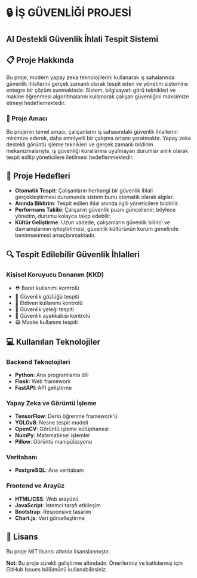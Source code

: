 # 🔒 İŞ GÜVENLİĞİ PROJESİ
## AI Destekli Güvenlik İhlali Tespit Sistemi

## 📋 Proje Hakkında

Bu proje, modern yapay zeka teknolojilerini kullanarak iş sahalarında güvenlik ihlallerini gerçek zamanlı olarak tespit eden ve yönetim sistemine entegre bir çözüm sunmaktadır. Sistem, bilgisayarlı görü teknikleri ve makine öğrenmesi algoritmalarını kullanarak çalışan güvenliğini maksimize etmeyi hedeflemektedir.

### 🎯 Proje Amacı

Bu projenin temel amacı, çalışanların iş sahasındaki güvenlik ihlallerini minimize ederek, daha emniyetli bir çalışma ortamı yaratmaktır. Yapay zeka destekli görüntü işleme teknikleri ve gerçek zamanlı bildirim mekanizmalarıyla, iş güvenliği kurallarına uyulmayan durumlar anlık olarak tespit edilip yöneticilere iletilmesi hedeflenmektedir.

## 🎯 Proje Hedefleri

- **Otomatik Tespit**: Çalışanların herhangi bir güvenlik ihlali gerçekleştirmesi durumunda sistem bunu otomatik olarak algılar.
- **Anında Bildirim**: Tespit edilen ihlal anında ilgili yöneticilere bildirilir.
- **Performans Takibi**: Çalışanın güvenlik puanı güncellenir; böylece yönetim, durumu kolayca takip edebilir.
- **Kültür Geliştirme**: Uzun vadede, çalışanların güvenlik bilinci ve davranışlarının iyileştirilmesi, güvenlik kültürünün kurum genelinde benimsenmesi amaçlanmaktadır.


## 🔍 Tespit Edilebilir Güvenlik İhlalleri

### Kişisel Koruyucu Donanım (KKD)
- ⛑️ Baret kullanımı kontrolü
- 🥽 Güvenlik gözlüğü tespiti
- 🧤 Eldiven kullanımı kontrolü
- 👕 Güvenlik yeleği tespiti
- 👢 Güvenlik ayakkabısı kontrolü
- 😷 Maske kullanımı tespiti

## 💻 Kullanılan Teknolojiler

### Backend Teknolojileri
- **Python**: Ana programlama dili
- **Flask**: Web framework
- **FastAPI**: API geliştirme

### Yapay Zeka ve Görüntü İşleme
- **TensorFlow**: Derin öğrenme framework'ü
- **YOLOv8**: Nesne tespit modeli
- **OpenCV**: Görüntü işleme kütüphanesi
- **NumPy**: Matematiksel işlemler
- **Pillow**: Görüntü manipülasyonu

### Veritabanı
- **PostgreSQL**: Ana veritabanı

### Frontend ve Arayüz
- **HTML/CSS**: Web arayüzü
- **JavaScript**: İstemci tarafı etkileşim
- **Bootstrap**: Responsive tasarım
- **Chart.js**: Veri görselleştirme


## 📄 Lisans

Bu proje MIT lisansı altında lisanslanmıştır. 


**Not**: Bu proje sürekli geliştirme altındadır. Önerileriniz ve katkılarınız için GitHub Issues bölümünü kullanabilirsiniz.
